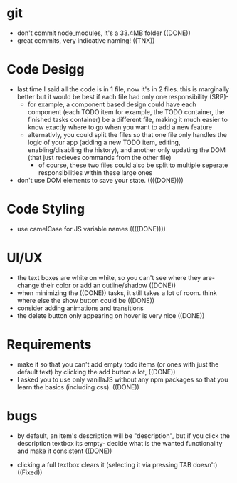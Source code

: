 # git
- don't commit node_modules, it's a 33.4MB folder ((DONE))
- great commits, very indicative naming! ((TNX))

# Code Desigg
- last time I said all the code is in 1 file, now it's in 2 files. this is marginally better but it would be best if each file had only one responsibility (SRP)- 
  - for example, a component based design could have each component (each TODO item for example, the TODO container, the finished tasks container) be a different file, making it much easier to know exactly where to go when you want to add a new feature
  - alternativly, you could split the files so that one file only handles the logic of your app (adding a new TODO item, editing, enabling/disabling the history), and another only updating the DOM (that just recieves commands from the other file)
    - of course, these two files could also be split to multiple seperate responsibilities within these large ones
- don't use DOM elements to save your state. ((((DONE))))

# Code Styling
- use camelCase for JS variable names ((((DONE))))

# UI/UX
- the text boxes are white on white, so you can't see where they are- change their color or add an outline/shadow ((DONE))
- when minimizing the ((DONE)) tasks, it still takes a lot of room. think where else the show button could be ((DONE))
- consider adding animations and transitions 
- the delete button only appearing on hover is very nice ((DONE))

# Requirements
- make it so that you can't add empty todo items (or ones with just the default text) by clicking the add button a lot, ((DONE))
- I asked you to use only vanillaJS without any npm packages so that you learn the basics (including  css). ((DONE))

# bugs
- by default, an item's description will be "description", but if you click the description textbox its empty- decide what is the wanted functionality and make it consistent ((DONE))

- clicking a full textbox clears it (selecting it via pressing TAB doesn't) ((Fixed))